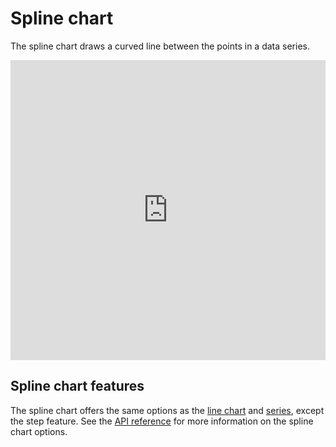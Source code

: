 # Spline chart

The spline chart draws a curved line between the points in a data series.

<iframe style="width: 100%; height: 480px; border: none;" src="https://www.highcharts.com/samples/embed/highcharts/demo/spline-inverted" allow="fullscreen"></iframe>

## Spline chart features

The spline chart offers the same options as the [line chart](https://highcharts.com/docs/chart-and-series-types/line-chart) and [series](https://highcharts.com/docs/chart-concepts/series), except the step feature. See the [API reference](https://api.highcharts.com/highcharts/plotOptions.spline) for more information on the spline chart options.
